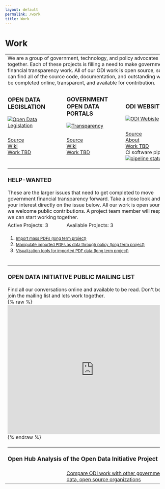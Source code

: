 ```yaml
---
layout: default
permalink: /work
title: Work
---
```

# Work

<table>
	<tr>
		<td colspan="6">
		We are a group of government, technology, and policy advocates working together. Each of these projects is filling a need to make government financial transparency work. All of our ODI work is open source, so you can find all of the source code, documentation, and outstanding work to be completed online, transparent, and available for contribution.</td>
	</tr>
	<tr>
		<td width="33%"><h3>OPEN DATA LEGISLATION</h3>
		<a href="/legislation"><img src="/assets/img/legislation-icon.png" alt="Open Data Legislation"></a>
		</td>
		<td width="33%"><h3>	GOVERNMENT OPEN DATA PORTALS</h3>
		<a href="/transparency"><img src="/assets/img/ohiocheckbook-small.png" alt="Transparency"></a>
		</td>
		<td width="33%"><h3>ODI WEBSITE</h3>
		<a href="/"><img src="/assets/img/odi-site.png" alt="ODI Webiste"></a>
		</td>
	</tr>
	<tr>
		<td width="33%">
		<a href="https://github.com/opendatainitiative/opendatalegislation/">Source</a><br />
		<a href="https://github.com/opendatainitiative/opendatalegislation/wiki">Wiki</a><br />
		<a href="https://github.com/opendatainitiative/opendatalegislation/issues">Work TBD</a>
		<!-- progresss max = total issue closed and open, value = total closed-->
		<!--<br />Issues progress<progress max="45" value="23"></progress>
		<br />Bugs progress<progress max="15" value="14"></progress>
		<br />CI software pipeline N/A-->
		</td>
		<td width="33%">
		<a href="https://github.com/opendatainitiative/transparency/">Source</a><br />
		<a href="https://github.com/opendatainitiative/transparency/wiki">Wiki</a><br />
		<a href="https://github.com/opendatainitiative/transparency/issues">Work TBD</a>
		<!-- progresss max = total issue closed and open, value = total closed-->
		<!--<br />Issues progress<progress max="32" value="16"></progress>
		<br />Bugs progress<progress max="12" value="10"></progress>
		<br />CI software pipeline N/A-->
		</td>
		<td width="33%">
		<a href="https://github.com/opendatainitiative/opendatainitiative.github.io">Source</a><br />
		<a href="/about">About</a><br />
		<a href="https://github.com/opendatainitiative/opendatainitiative.github.io/issues">Work TBD</a>
		<!-- progresss max = total issue closed and open, value = total closed-->
		<!--<br />Issues progress<progress max="41" value="21"></progress>
		<br />Bugs progress<progress max="11" value="11"></progress>-->
		<br />CI software pipeline <a href="https://gitlab.com/sarob/opendatainitiative.github.io/commits/master"><img alt="pipeline status" src="https://gitlab.com/sarob/opendatainitiative.github.io/badges/master/pipeline.svg" /></a>
		</td>
	</tr>
	<tr>
		<td colspan="3"><hr>
		<h3><a>HELP-WANTED</a></h3>These are the larger issues that need to get completed to move government financial transparency forward. Take a close look and state your interest directly on the issue below. All our work is open source, so we welcome public contributions. A project team member will respond, so we can start working together.</td>
	</tr>
		<td class="tablecolumn" colspan="1">Active Projects: 3</td>
		<td class="tablecolumn" colspan="2">Available Projects: 3</td>
	<tr>
		<td colspan="3">
		<ol>
		<li><font size="2"><a target="_blank" href="https://github.com/opendatainitiative/opendatainitiative.github.io/issues/26">Import mass PDFs (long term project)</a></font></li>
		<li><font size="2"><a target="_blank" href="https://github.com/opendatainitiative/opendatainitiative.github.io/issues/27">Manipulate imported PDFs as data through policy (long term project)</a></font></li>
		<li><font size="2"><a target="_blank" href="https://github.com/opendatainitiative/opendatainitiative.github.io/issues/28">Visualization tools for imported PDF data (long term project)</a></font></li>
		</ol>
		</td>
	</tr>
	<tr>
		<td colspan="3"><hr><h3>OPEN DATA INITIATIVE PUBLIC MAILING LIST</h3>Find all our conversations online and available to be read. Don't be shy, join the mailing list and lets work together.<br />
		{% raw %}<iframe frameborder="no" border="0" marginwidth="0" marginheight="0" width="560" height="420" src="https://lists.opendatainitiative.io/pipermail/opendatainitiative/"></iframe>
		{% endraw %}
		</td>
	</tr>
	<tr>
		<td colspan="3"><hr><h3>Open Hub Analysis of the Open Data Initiative Project</h3></td>
	</tr>
	<tr>
		<td><script type='text/javascript' src='https://www.openhub.net/p/opendatainitiative/widgets/project_factoids_stats?format=js'></script></td>
		<td colspan="2"><a href="https://www.openhub.net/p/_compare?project_1=OpenGovFoundation-Madison&project_2=CKAN&project_0=Open+Data+Initiative">Compare ODI work with other government open data, open source organizations</a></td>
	</tr>
</table>
